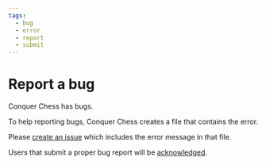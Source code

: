 ```yaml
---
tags:
  - bug
  - error
  - report
  - submit
---
```


# Report a bug

Conquer Chess has bugs.

To help reporting bugs,
Conquer Chess creates a file that contains the error.

Please
[create an issue](https://github.com/richelbilderbeek/conquer_chess/issues)
which includes the error message in that file.

Users that submit a proper bug report will be
[acknowledged](acknowledgements.md).
